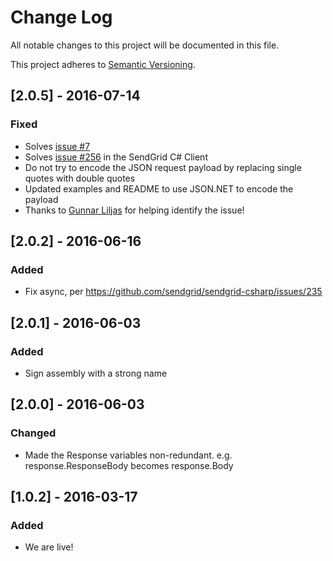 # Change Log
All notable changes to this project will be documented in this file.

This project adheres to [Semantic Versioning](http://semver.org/).

## [2.0.5] - 2016-07-14
### Fixed
- Solves [issue #7](https://github.com/sendgrid/csharp-http-client/issues/7)
- Solves [issue #256](https://github.com/sendgrid/sendgrid-csharp/issues/256) in the SendGrid C# Client
- Do not try to encode the JSON request payload by replacing single quotes with double quotes
- Updated examples and README to use JSON.NET to encode the payload
- Thanks to [Gunnar Liljas](https://github.com/gliljas) for helping identify the issue!

## [2.0.2] - 2016-06-16
### Added
- Fix async, per https://github.com/sendgrid/sendgrid-csharp/issues/235

## [2.0.1] - 2016-06-03
### Added
- Sign assembly with a strong name

## [2.0.0] - 2016-06-03
### Changed
- Made the Response variables non-redundant. e.g. response.ResponseBody becomes response.Body

## [1.0.2] - 2016-03-17
### Added
- We are live!
